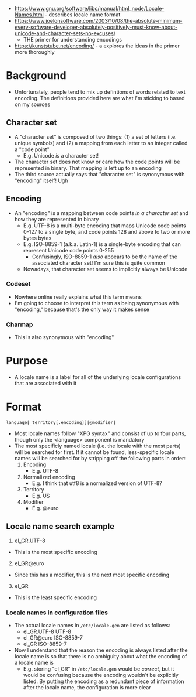 - https://www.gnu.org/software/libc/manual/html_node/Locale-Names.html - describes locale name format
- https://www.joelonsoftware.com/2003/10/08/the-absolute-minimum-every-software-developer-absolutely-positively-must-know-about-unicode-and-character-sets-no-excuses/
  - THE primer for understanding encodings
- https://kunststube.net/encoding/ - a explores the ideas in the primer more thoroughly
# Background
- Unfortunately, people tend to mix up defintions of words related to text encoding. The definitions provided here are what I'm sticking to based on
  my sources
## Character set
- A "character set" is composed of two things: (1) a set of letters (i.e. unique symbols) and (2) a mapping from each letter to an integer called a
  "code point"
  - E.g. Unicode _is_ a character set!
- The character set does not know or care how the code points will be represented in binary. That mapping is left up to an encoding
- The third source actually says that "character set" is synonymous with "encoding" itself! Ugh
## Encoding
- An "encoding" is a mapping between code points _in a character set_ and how they are represented in binary
  - E.g. UTF-8 is a multi-byte encoding that maps Unicode code points 0-127 to a single byte, and code points 128 and above to two or more bytes
    bytes
  - E.g. ISO-8859-1 (a.k.a. Latin-1) is a single-byte encoding that can represent Unicode code points 0-255
    - Confusingly, ISO-8859-1 _also_ appears to be the name of the associated character set! I'm sure this is quite common
  - Nowadays, that character set seems to implicitly always be Unicode
### Codeset
- Nowhere online really explains what this term means
- I'm going to choose to interpret this term as being synonymous with "encoding," because that's the only way it makes sense
### Charmap
- This is also synonymous with "encoding"
# Purpose
- A locale name is a label for all of the underlying locale configurations that are associated with it
# Format
```
language[_territory[.encoding]][@modifier]
```
- Most locale names follow "XPG syntax" and consist of up to four parts, though only the \<language> component is mandatory
- The most specificly named locale (i.e. the locale with the most parts) will be searched for first. If it cannot be found, less-specific locale names
  will be searched for by stripping off the following parts in order:
  1. Encoding
      - E.g. UTF-8
  2. Normalized encoding
      - E.g. I think that utf8 is a normalized version of UTF-8?
  3. Territory
      - E.g. US
  4. Modifier
      - E.g. @euro
## Locale name search example
1. el_GR.UTF-8
  - This is the most specific encoding
2. el_GR@euro
  - Since this has a modifier, this is the next most specific encoding
3. el_GR 
  - This is the least specific encoding
### Locale names in configuration files
- The actual locale names in `/etc/locale.gen` are listed as follows:
  - el_GR.UTF-8 UTF-8
  - el_GR@euro ISO-8859-7
  - el_GR ISO-8859-7
- Now I understand that the reason the encoding is always listed after the locale name is so that there is no ambiguity about what the encoding of a
  locale name is
  - E.g. storing "el_GR" in `/etc/locale.gen` would be _correct_, but it would be confusing because the encoding wouldn't be explicitly listed. By
    putting the encoding as a redundant piece of information after the locale name, the configuration is more clear
